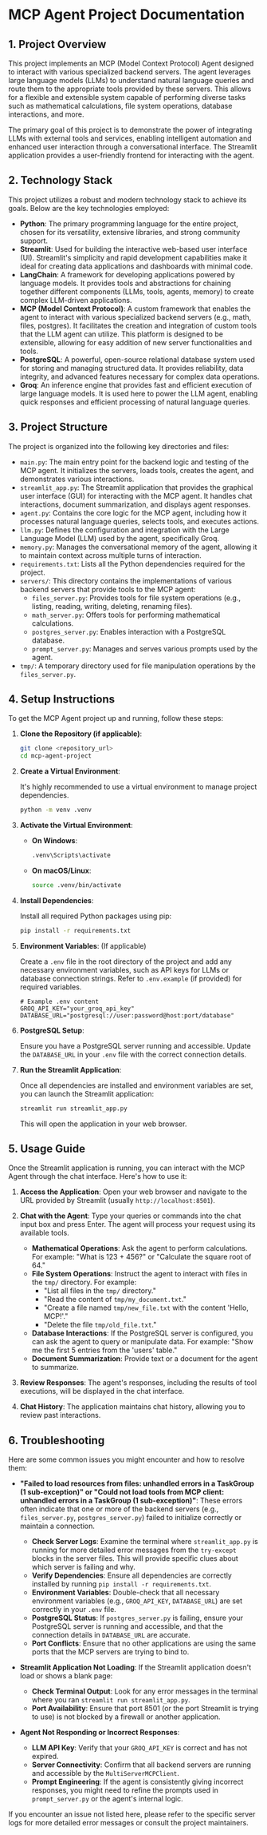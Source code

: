 # MCP Agent Project Documentation

## 1. Project Overview

This project implements an MCP (Model Context Protocol) Agent designed to interact with various specialized backend servers. The agent leverages large language models (LLMs) to understand natural language queries and route them to the appropriate tools provided by these servers. This allows for a flexible and extensible system capable of performing diverse tasks such as mathematical calculations, file system operations, database interactions, and more.

The primary goal of this project is to demonstrate the power of integrating LLMs with external tools and services, enabling intelligent automation and enhanced user interaction through a conversational interface. The Streamlit application provides a user-friendly frontend for interacting with the agent.


## 2. Technology Stack

This project utilizes a robust and modern technology stack to achieve its goals. Below are the key technologies employed:

*   **Python**: The primary programming language for the entire project, chosen for its versatility, extensive libraries, and strong community support.
*   **Streamlit**: Used for building the interactive web-based user interface (UI). Streamlit's simplicity and rapid development capabilities make it ideal for creating data applications and dashboards with minimal code.
*   **LangChain**: A framework for developing applications powered by language models. It provides tools and abstractions for chaining together different components (LLMs, tools, agents, memory) to create complex LLM-driven applications.
*   **MCP (Model Context Protocol)**: A custom framework that enables the agent to interact with various specialized backend servers (e.g., math, files, postgres). It facilitates the creation and integration of custom tools that the LLM agent can utilize. This platform is designed to be extensible, allowing for easy addition of new server functionalities and tools.
*   **PostgreSQL**: A powerful, open-source relational database system used for storing and managing structured data. It provides reliability, data integrity, and advanced features necessary for complex data operations.
*   **Groq**: An inference engine that provides fast and efficient execution of large language models. It is used here to power the LLM agent, enabling quick responses and efficient processing of natural language queries.


## 3. Project Structure

The project is organized into the following key directories and files:

*   `main.py`: The main entry point for the backend logic and testing of the MCP agent. It initializes the servers, loads tools, creates the agent, and demonstrates various interactions.
*   `streamlit_app.py`: The Streamlit application that provides the graphical user interface (GUI) for interacting with the MCP agent. It handles chat interactions, document summarization, and displays agent responses.
*   `agent.py`: Contains the core logic for the MCP agent, including how it processes natural language queries, selects tools, and executes actions.
*   `llm.py`: Defines the configuration and integration with the Large Language Model (LLM) used by the agent, specifically Groq.
*   `memory.py`: Manages the conversational memory of the agent, allowing it to maintain context across multiple turns of interaction.
*   `requirements.txt`: Lists all the Python dependencies required for the project.
*   `servers/`: This directory contains the implementations of various backend servers that provide tools to the MCP agent:
    *   `files_server.py`: Provides tools for file system operations (e.g., listing, reading, writing, deleting, renaming files).
    *   `math_server.py`: Offers tools for performing mathematical calculations.
    *   `postgres_server.py`: Enables interaction with a PostgreSQL database.
    *   `prompt_server.py`: Manages and serves various prompts used by the agent.
*   `tmp/`: A temporary directory used for file manipulation operations by the `files_server.py`.


## 4. Setup Instructions

To get the MCP Agent project up and running, follow these steps:

1.  **Clone the Repository (if applicable)**:

    ```bash
    git clone <repository_url>
    cd mcp-agent-project
    ```

2.  **Create a Virtual Environment**:

    It's highly recommended to use a virtual environment to manage project dependencies.

    ```bash
    python -m venv .venv
    ```

3.  **Activate the Virtual Environment**:

    *   **On Windows**:

        ```bash
        .venv\Scripts\activate
        ```

    *   **On macOS/Linux**:

        ```bash
        source .venv/bin/activate
        ```

4.  **Install Dependencies**:

    Install all required Python packages using pip:

    ```bash
    pip install -r requirements.txt
    ```

5.  **Environment Variables**: (If applicable)

    Create a `.env` file in the root directory of the project and add any necessary environment variables, such as API keys for LLMs or database connection strings. Refer to `.env.example` (if provided) for required variables.

    ```
    # Example .env content
    GROQ_API_KEY="your_groq_api_key"
    DATABASE_URL="postgresql://user:password@host:port/database"
    ```

6.  **PostgreSQL Setup**:

    Ensure you have a PostgreSQL server running and accessible. Update the `DATABASE_URL` in your `.env` file with the correct connection details.

7.  **Run the Streamlit Application**:

    Once all dependencies are installed and environment variables are set, you can launch the Streamlit application:

    ```bash
    streamlit run streamlit_app.py
    ```

    This will open the application in your web browser.


## 5. Usage Guide

Once the Streamlit application is running, you can interact with the MCP Agent through the chat interface. Here's how to use it:

1.  **Access the Application**: Open your web browser and navigate to the URL provided by Streamlit (usually `http://localhost:8501`).

2.  **Chat with the Agent**: Type your queries or commands into the chat input box and press Enter. The agent will process your request using its available tools.

    *   **Mathematical Operations**: Ask the agent to perform calculations. For example: "What is 123 + 456?" or "Calculate the square root of 64."
    *   **File System Operations**: Instruct the agent to interact with files in the `tmp/` directory. For example:
        *   "List all files in the `tmp/` directory."
        *   "Read the content of `tmp/my_document.txt`."
        *   "Create a file named `tmp/new_file.txt` with the content 'Hello, MCP!'."
        *   "Delete the file `tmp/old_file.txt`."
    *   **Database Interactions**: If the PostgreSQL server is configured, you can ask the agent to query or manipulate data. For example: "Show me the first 5 entries from the 'users' table."
    *   **Document Summarization**: Provide text or a document for the agent to summarize.

3.  **Review Responses**: The agent's responses, including the results of tool executions, will be displayed in the chat interface.

4.  **Chat History**: The application maintains chat history, allowing you to review past interactions.


## 6. Troubleshooting

Here are some common issues you might encounter and how to resolve them:

*   **"Failed to load resources from files: unhandled errors in a TaskGroup (1 sub-exception)" or "Could not load tools from MCP client: unhandled errors in a TaskGroup (1 sub-exception)"**: These errors often indicate that one or more of the backend servers (e.g., `files_server.py`, `postgres_server.py`) failed to initialize correctly or maintain a connection. 
    *   **Check Server Logs**: Examine the terminal where `streamlit_app.py` is running for more detailed error messages from the `try-except` blocks in the server files. This will provide specific clues about which server is failing and why.
    *   **Verify Dependencies**: Ensure all dependencies are correctly installed by running `pip install -r requirements.txt`.
    *   **Environment Variables**: Double-check that all necessary environment variables (e.g., `GROQ_API_KEY`, `DATABASE_URL`) are set correctly in your `.env` file.
    *   **PostgreSQL Status**: If `postgres_server.py` is failing, ensure your PostgreSQL server is running and accessible, and that the connection details in `DATABASE_URL` are accurate.
    *   **Port Conflicts**: Ensure that no other applications are using the same ports that the MCP servers are trying to bind to.

*   **Streamlit Application Not Loading**: If the Streamlit application doesn't load or shows a blank page:
    *   **Check Terminal Output**: Look for any error messages in the terminal where you ran `streamlit run streamlit_app.py`.
    *   **Port Availability**: Ensure that port 8501 (or the port Streamlit is trying to use) is not blocked by a firewall or another application.

*   **Agent Not Responding or Incorrect Responses**: 
    *   **LLM API Key**: Verify that your `GROQ_API_KEY` is correct and has not expired.
    *   **Server Connectivity**: Confirm that all backend servers are running and accessible by the `MultiServerMCPClient`.
    *   **Prompt Engineering**: If the agent is consistently giving incorrect responses, you might need to refine the prompts used in `prompt_server.py` or the agent's internal logic.

If you encounter an issue not listed here, please refer to the specific server logs for more detailed error messages or consult the project maintainers.